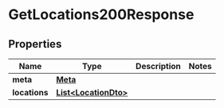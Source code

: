 

# GetLocations200Response


## Properties

| Name | Type | Description | Notes |
|------------ | ------------- | ------------- | -------------|
|**meta** | [**Meta**](Meta.md) |  |  |
|**locations** | [**List&lt;LocationDto&gt;**](LocationDto.md) |  |  |



